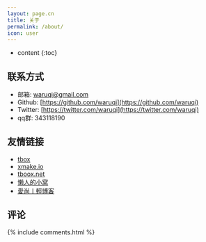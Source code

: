 ```yaml
---
layout: page.cn
title: 关于
permalink: /about/
icon: user
---
```


* content
{:toc}

## 联系方式

* 邮箱: [waruqi@gmail.com](waruqi@gmail.com)
* Github: [https://github.com/waruqi](https://github.com/waruqi)
* Twitter: [https://twitter.com/waruqi](https://twitter.com/waruqi)
* qq群: 343118190

## 友情链接

* [tbox](http://github.com/waruqi/tbox)
* [xmake.io](http://www.xmake.io/cn)
* [tboox.net](http://www.tboox.net/cn)
* [懒人的小窝](http://www.suppore.cn)
* [愛尚丨輕博客](http://crackerme.github.io/)


## 评论

{% include comments.html %}
